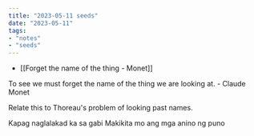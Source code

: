 ```yaml
---
title: "2023-05-11 seeds"
date: "2023-05-11"
tags:
- "notes"
- "seeds"
---
```


- [[Forget the name of the thing - Monet]]

To see we must forget the name of the thing we are looking at. - Claude Monet

Relate this to Thoreau's problem of looking past names.

Kapag naglalakad ka sa gabi
Makikita mo ang mga anino ng puno